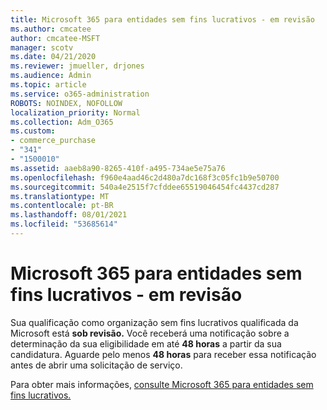 ```yaml
---
title: Microsoft 365 para entidades sem fins lucrativos - em revisão
ms.author: cmcatee
author: cmcatee-MSFT
manager: scotv
ms.date: 04/21/2020
ms.reviewer: jmueller, drjones
ms.audience: Admin
ms.topic: article
ms.service: o365-administration
ROBOTS: NOINDEX, NOFOLLOW
localization_priority: Normal
ms.collection: Adm_O365
ms.custom:
- commerce_purchase
- "341"
- "1500010"
ms.assetid: aaeb8a90-8265-410f-a495-734ae5e75a76
ms.openlocfilehash: f960e4aad46c2d480a7dc168f3c05fc1b9e50700
ms.sourcegitcommit: 540a4e2515f7cfddee65519046454fc4437cd287
ms.translationtype: MT
ms.contentlocale: pt-BR
ms.lasthandoff: 08/01/2021
ms.locfileid: "53685614"
---
```

# <a name="microsoft-365-for-nonprofits---under-review"></a>Microsoft 365 para entidades sem fins lucrativos - em revisão

Sua qualificação como organização sem fins lucrativos qualificada da Microsoft está **sob revisão.** Você receberá uma notificação sobre a determinação da sua eligibilidade em até **48 horas** a partir da sua candidatura.  Aguarde pelo menos **48 horas** para receber essa notificação antes de abrir uma solicitação de serviço. 

Para obter mais informações, [consulte Microsoft 365 para entidades sem fins lucrativos.](https://www.microsoft.com/nonprofits/microsoft-365) 
